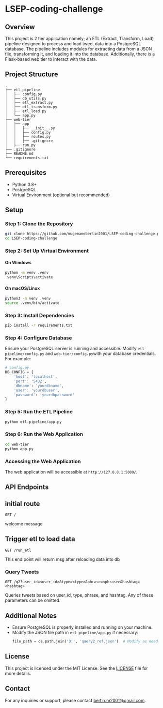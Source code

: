 # LSEP-coding-challenge

## Overview
This project is 2 tier application namely; an ETL (Extract, Transform, Load) pipeline designed to process and load tweet data into a PostgreSQL database. The pipeline includes modules for extracting data from a JSON file, transforming it, and loading it into the database. Additionally, there is a Flask-based web tier to interact with the data.

## Project Structure
```
.
├── etl-pipeline
│   ├── config.py
│   ├── db_utils.py
│   ├── etl_extract.py
│   ├── etl_transform.py
│   ├── etl_load.py
│   └── app.py
├── web-tier
│   ├── app
│   │   ├── __init__.py
│   │   ├── config.py
│   │   ├── routes.py
│   │   ├── .gitignore
│   ├── run.py
├── .gitignore
├── README.md
└── requirements.txt
```

## Prerequisites
- Python 3.8+
- PostgreSQL
- Virtual Environment (optional but recommended)

## Setup

### Step 1: Clone the Repository
```bash
git clone https://github.com/mugemanebertin2001/LSEP-coding-challenge.git
cd LSEP-coding-challenge
```

### Step 2: Set Up Virtual Environment
#### On Windows
```bash
python -m venv .venv
.venv\Scripts\activate
```

#### On macOS/Linux
```bash
python3 -m venv .venv
source .venv/bin/activate
```

### Step 3: Install Dependencies
```bash
pip install -r requirements.txt
```

### Step 4: Configure Database
Ensure your PostgreSQL server is running and accessible. Modify `etl-pipeline/config.py` and `web-tier/config.py`with your database credentials. For example:
```python
# config.py
DB_CONFIG = {
    'host': 'localhost',
    'port': '5432',
    'dbname': 'yourdbname',
    'user': 'yourdbuser',
    'password': 'yourdbpassword'
}
```

### Step 5: Run the ETL Pipeline
```bash
python etl-pipeline/app.py
```

### Step 6: Run the Web Application
```bash
cd web-tier
python app.py
```

### Accessing the Web Application
The web application will be accessible at `http://127.0.0.1:5000/`.

## API Endpoints

## initial route
```
GET /
```
welcome message

## Trigger etl to load data
```
GET /run_etl

```
This end point will return msg after reloading data into db

### Query Tweets
```
GET /q2?user_id=<user_id>&type=<type>&phrase=<phrase>&hashtag=<hashtag>
```
Queries tweets based on user_id, type, phrase, and hashtag. Any of these parameters can be omitted.

## Additional Notes
- Ensure PostgreSQL is properly installed and running on your machine.
- Modify the JSON file path in `etl-pipeline/app.py` if necessary:
  ```python
  file_path = os.path.join('D:', 'query2_ref.json')  # Modify as needed
  ```

## License
This project is licensed under the MIT License. See the [LICENSE](LICENSE) file for more details.

## Contact
For any inquiries or support, please contact [bertin.m2001@gmail.com](bertin.m2001@gmail.com).
